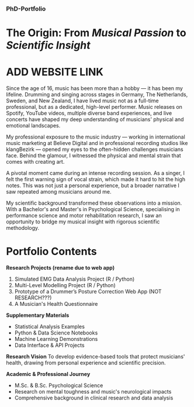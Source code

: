 ### PhD-Portfolio

# The Origin: From *Musical Passion* to *Scientific Insight*

# ADD WEBSITE LINK

Since the age of 16, music has been more than a hobby — it has been my lifeline. Drumming and singing across stages in Germany, The Netherlands, Sweden, and 
New Zealand, I have lived music not as a full-time professional, but as a dedicated, high-level performer. Music releases on Spotify, YouTube videos, 
multiple diverse band experiences, and live concerts have shaped my deep understanding of musicians' physical and emotional landscapes.

My professional exposure to the music industry — working in international music marketing at Believe Digital and in professional recording studios like klangBezirk
— opened my eyes to the often-hidden challenges musicians face. Behind the glamour, I witnessed the physical and mental strain that comes with creating art.

A pivotal moment came during an intense recording session. As a singer, I felt the first warning sign of vocal strain, which made it hard to hit the high notes. 
This was not just a personal experience, but a broader narrative I saw repeated among musicians around me.

My scientific background transformed these observations into a mission. With a Bachelor's and Master's in Psychological Science, specialising in performance 
science and motor rehabilitation research, I saw an opportunity to bridge my musical insight with rigorous scientific methodology.

# Portfolio Contents

**Research Projects (rename due to web app)**
1. Simulated EMG Data Analysis Project (R / Python)
2. Multi-Level Modelling Project (R / Python)
3. Prototype of a Drummer’s Posture Correction Web App (NOT RESEARCH???)
4. A Musician's Health Questionnaire

**Supplementary Materials**
* Statistical Analysis Examples
* Python & Data Science Notebooks
* Machine Learning Demonstrations
* Data Interface & API Projects

**Research Vision**
To develop evidence-based tools that protect musicians' health, drawing from personal experience and scientific precision.

**Academic & Professional Journey**
* M.Sc. & B.Sc. Psychological Science
* Research on mental toughness and music's neurological impacts
* Comprehensive background in clinical research and data analysis
